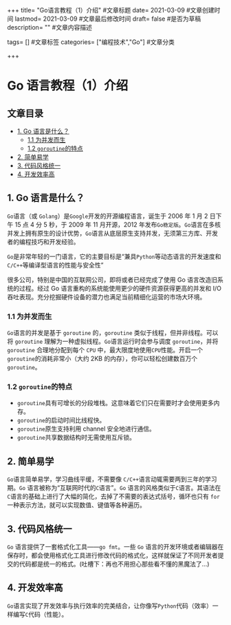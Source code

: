 +++ title= "Go语言教程（1）介绍" #文章标题 date= 2021-03-09 #文章创建时间 lastmod= 2021-03-09 #文章最后修改时间 draft= false #是否为草稿 description= "" #文章内容描述

tags= [] #文章标签 categories= ["编程技术","Go"] #文章分类

+++

# Go 语言教程（1）介绍

## 文章目录

- [1. Go 语言是什么？](#nav-1)
  - [1.1 为并发而生](#nav-1-1)
  - [1.2 `goroutine`的特点](#nav-1-2)
- [2. 简单易学](#nav-2)
- [3. 代码风格统一](#nav-3)
- [4. 开发效率高](#nav-4)

<span id="nav-1"></span>

## 1. Go 语言是什么？

`Go`语言（或 `Golang`）是`Google`开发的开源编程语言，诞生于 2006 年 1 月 2 日下午 15 点 4 分 5 秒，于 2009 年 11 月开源，2012 年发布`Go稳定版`。`Go`语言在多核并发上拥有原生的设计优势，`Go`语言从底层原生支持并发，无须第三方库、开发者的编程技巧和开发经验。

`Go`是非常年轻的一门语言，它的主要目标是“兼具`Python`等动态语言的开发速度和`C/C++`等编译型语言的性能与安全性”

很多公司，特别是中国的互联网公司，即将或者已经完成了使用 Go 语言改造旧系统的过程。经过 Go 语言重构的系统能使用更少的硬件资源获得更高的并发和 I/O 吞吐表现。充分挖掘硬件设备的潜力也满足当前精细化运营的市场大环境。

<span id="nav-1-1"></span>

### 1.1 为并发而生

`Go`语言的并发是基于 `goroutine` 的，`goroutine` 类似于线程，但并非线程。可以将 `goroutine` 理解为一种虚拟线程。`Go`语言运行时会参与调度 `goroutine`，并将 `goroutine` 合理地分配到每个 `CPU` 中，最大限度地使用`CPU`性能。开启一个`goroutine`的消耗非常小（大约 2KB 的内存），你可以轻松创建数百万个`goroutine`。

<span id="nav-1-2"></span>

### 1.2 `goroutine`的特点

- `goroutine`具有可增长的分段堆栈。这意味着它们只在需要时才会使用更多内存。
- `goroutine`的启动时间比线程快。
- `goroutine`原生支持利用 channel 安全地进行通信。
- `goroutine`共享数据结构时无需使用互斥锁。

<span id="nav-2"></span>

## 2. 简单易学

`Go`语言简单易学，学习曲线平缓，不需要像 `C/C++`语言动辄需要两到三年的学习期。`Go` 语言被称为“互联网时代的`C`语言”。`Go` 语言的风格类似于`C`语言。其语法在`C`语言的基础上进行了大幅的简化，去掉了不需要的表达式括号，循环也只有 `for` 一种表示方法，就可以实现数值、键值等各种遍历。

<span id="nav-3"></span>

## 3. 代码风格统一

`Go` 语言提供了一套格式化工具——`go fmt`。一些 `Go` 语言的开发环境或者编辑器在保存时，都会使用格式化工具进行修改代码的格式化，这样就保证了不同开发者提交的代码都是统一的格式。(吐槽下：再也不用担心那些看不懂的黑魔法了…)

<span id="nav-4"></span>

## 4. 开发效率高

`Go`语言实现了开发效率与执行效率的完美结合，让你像写`Python`代码（效率）一样编写`C`代码（性能）。
